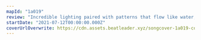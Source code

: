 ```yaml
---
mapId: "1a019"
review: "Incredible lighting paired with patterns that flow like water, resulting in an awesome experience that captures the song really well. \nThen add a full spread for accessibility and you have the perfect map."
startDate: "2021-07-12T00:00:00.000Z"
coverUrlOverwrite: https://cdn.assets.beatleader.xyz/songcover-1a019-cover.jpg
---
```

